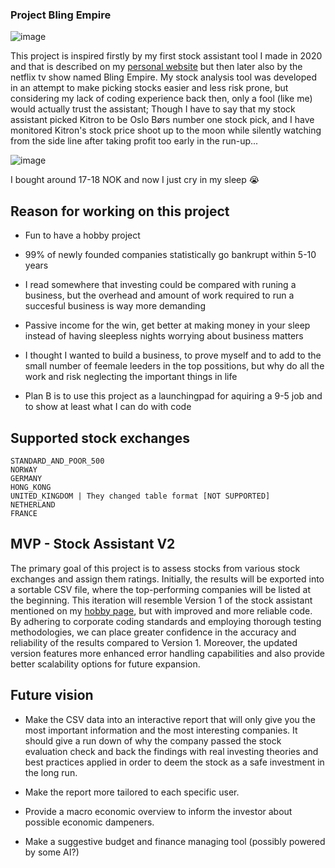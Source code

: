 ### Project Bling Empire

![image](https://m.media-amazon.com/images/M/MV5BMDJjYzY0YTEtNDJiOS00Yzk1LTgyZTctYmM0YTU3NzQwYmViXkEyXkFqcGdeQXVyMTQxNzMzNDI@._V1_FMjpg_UX1000_.jpg)


This project is inspired firstly by my first stock assistant tool I made in 2020 and that is described on my [personal website](https://hannatronsen.herokuapp.com/projects)
but then later also by the netflix tv show named Bling Empire. My stock analysis tool was developed in an attempt to make picking stocks easier and less risk prone, but considering my lack
of coding experience back then, only a fool (like me) would actually trust the assistant;  Though I have to say that my stock assistant picked Kitron to be Oslo Børs number one stock pick,
and I have monitored Kitron's stock price shoot up to the moon while silently watching from the side line after taking profit too early in the run-up... 

![image](https://user-images.githubusercontent.com/85925436/235963425-47fb04dd-3e56-417e-8924-65e0f1ced4b0.png)

I bought around 17-18 NOK and now I just cry in my sleep 😭

## Reason for working on this project

- Fun to have a hobby project
- 99% of newly founded companies statistically go bankrupt within 5-10 years
- I read somewhere that investing could be compared with runing a business, but the overhead and amount of work required to run a succesful business is way more demanding
- Passive income for the win, get better at making money in your sleep instead of having sleepless nights worrying about business matters
- I thought I wanted to build a business, to prove myself and to add to the small number of feemale leeders in the top possitions, but why do all the work and risk neglecting the important things in life

- Plan B is to use this project as a launchingpad for aquiring a 9-5 job and to show at least what I can do with code

## Supported stock exchanges
    STANDARD_AND_POOR_500
    NORWAY
    GERMANY
    HONG_KONG
    UNITED_KINGDOM | They changed table format [NOT SUPPORTED]
    NETHERLAND
    FRANCE


## MVP - Stock Assistant V2 
The primary goal of this project is to assess stocks from various stock exchanges and assign them ratings. Initially, the results will be exported into a sortable CSV file, where the top-performing companies will be listed at the beginning. This iteration will resemble Version 1 of the stock assistant mentioned on my [hobby page](https://hannatronsen.herokuapp.com/projects), but with improved and more reliable code. By adhering to corporate coding standards and employing thorough testing methodologies, we can place greater confidence in the accuracy and reliability of the results compared to Version 1. Moreover, the updated version features more enhanced error handling capabilities and also provide better scalability options for future expansion.

## Future vision
- Make the CSV data into an interactive report that will only give you the most important information and the most interesting companies. It should give a run down of why the company passed the stock evaluation check and back the findings with real investing theories and best practices applied in order to deem the stock as a safe investment in the long run. 

-  Make the report more tailored to each specific user.

- Provide a macro economic overview to inform the investor about possible economic dampeners.

- Make a suggestive budget and finance managing tool (possibly powered by some AI?)
